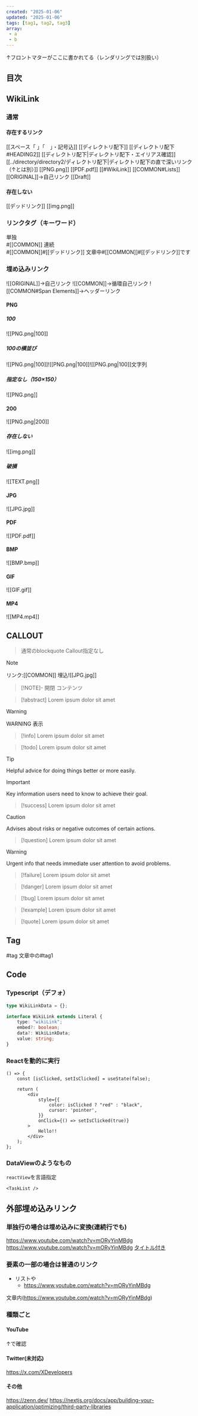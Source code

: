 ```yaml
---
created: "2025-01-06"
updated: "2025-01-06"
tags: [tag1, tag2, tag3]
array:
 - a
 - b
---
```


↑フロントマターがここに書かれてる（レンダリングでは別扱い）

## 目次

## WikiLink

### 通常

#### 存在するリンク

[[スペース「 」「　」・記号込]]
[[ディレクトリ配下]]
[[ディレクトリ配下#HEADING2]]
[[ディレクトリ配下|ディレクトリ配下・エイリアス確認]]
[[../directory/directory2/ディレクトリ配下|ディレクトリ配下の直で深いリンク（↑とは別）]]
[[PNG.png]]
[[PDF.pdf]]
[[#WikiLink]]
[[COMMON#Lists]]
[[ORIGINAL]]→自己リンク
[[Draft]]

#### 存在しない

[[デッドリンク]]
[[img.png]]

### リンクタグ（キーワード）

単独  
#[[COMMON]]
連続  
#[[COMMON]]#[[デッドリンク]]
文章中#[[COMMON]]#[[デッドリンク]]です

### 埋め込みリンク

![[ORIGINAL]]→自己リンク
![[COMMON]]→循環自己リンク
![[COMMON#Span Elements]]→ヘッダーリンク

#### PNG

##### 100

![[PNG.png|100]]

##### 100の横並び

![[PNG.png|100]]![[PNG.png|100]]![[PNG.png|100]]文字列

##### 指定なし（150×150）

![[PNG.png]]

#### 200

![[PNG.png|200]]

##### 存在しない

![[img.png]]

##### 破損

![[TEXT.png]]

#### JPG

![[JPG.jpg]]

#### PDF

![[PDF.pdf]]

#### BMP

![[BMP.bmp]]

#### GIF

![[GIF.gif]]

#### MP4

![[MP4.mp4]]

## CALLOUT

> 通常のblockquote
> Callout指定なし

> [!NOTE]
> リンク:[[COMMON]]
> 埋込![[JPG.jpg]]

> [!NOTE]- 開閉
> コンテンツ

> [!abstract]
> Lorem ipsum dolor sit amet

> [!WARNING]
> WARNING 表示

> [!info]
> Lorem ipsum dolor sit amet

> [!todo]
> Lorem ipsum dolor sit amet

> [!TIP]
> Helpful advice for doing things better or more easily.

> [!IMPORTANT]
> Key information users need to know to achieve their goal.

> [!success]
> Lorem ipsum dolor sit amet

> [!CAUTION]
> Advises about risks or negative outcomes of certain actions.

> [!question]
> Lorem ipsum dolor sit amet

> [!WARNING]
> Urgent info that needs immediate user attention to avoid problems.

> [!failure]
> Lorem ipsum dolor sit amet

> [!danger]
> Lorem ipsum dolor sit amet

> [!bug]
> Lorem ipsum dolor sit amet

> [!example]
> Lorem ipsum dolor sit amet

> [!quote]
> Lorem ipsum dolor sit amet

## Tag

#tag
文章中の#tag1

## Code

### Typescript（デフォ）

```ts
type WikiLinkData = {};

interface WikiLink extends Literal {
	type: "wikiLink";
	embed?: boolean;
	data?: WikiLinkData;
	value: string;
}
```

### Reactを動的に実行

```react
() => {
	const [isClicked, setIsClicked] = useState(false);

	return (
		<div
			style={{
				color: isClicked ? "red" : "black",
				cursor: 'pointer',
			}}
			onClick={() => setIsClicked(true)}
		>
			Hello!!
		</div>
	);
};
```

### DataViewのようなもの

`reactView`を言語指定

```reactView
<TaskList />
```

## 外部埋め込みリンク

### 単独行の場合は埋め込みに変換(連続行でも)

https://www.youtube.com/watch?v=mORyYinMBdg
https://www.youtube.com/watch?v=mORyYinMBdg
[タイトル付き](https://www.youtube.com/watch?v=mORyYinMBdg)

### 要素の一部の場合は普通のリンク

- リストや
  - https://www.youtube.com/watch?v=mORyYinMBdg

文章内(https://www.youtube.com/watch?v=mORyYinMBdg)

### 種類ごと

#### YouTube

↑で確認

#### Twitter(未対応)

https://x.com/XDevelopers

#### その他

https://zenn.dev/
https://nextjs.org/docs/app/building-your-application/optimizing/third-party-libraries
